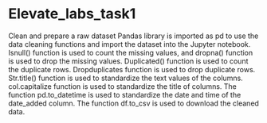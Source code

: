 # Elevate_labs_task1
Clean and prepare a raw dataset 
Pandas library is imported as pd to use the data cleaning functions and import the dataset into the Jupyter notebook. Isnull() function is used to count the missing values, and dropna() function is used to drop the missing values. Duplicated() function is used to count the duplicate rows.  Dropduplicates function is used to drop duplicate rows. Str.title() function is  used to standardize the text values of the columns. col.capitalize function is used to standardize the title of columns.  The function pd.to_datetime is used to standardize the date and time of the date_added column.  The function df.to_csv is used to download the cleaned data.
